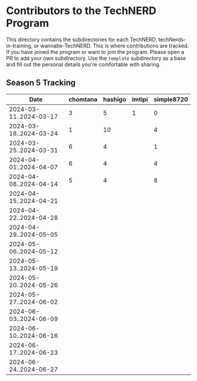 # Contributors to the TechNERD Program

This directory contains the subdirectories for each TechNERD, techNerds-in-training, or wannabe-TechNERD. This is where contributions are tracked. If you have joined the program or want to join the program. Please open a PR to add your own subdirectory. Use the `template` subdirectory as a base and fill out the personal details you're comfortable with sharing.

## Season 5 Tracking

| Date                   | chomtana | hashigo | imtipi | simple8720 |
|------------------------|----------|---------|--------|------------|
| 2024-03-11..2024-03-17 |         3|        5|       1|           0|
| 2024-03-18..2024-03-24 |         1|       10|        |           4|
| 2024-03-25..2024-03-31 |         6|        4|        |           1|
| 2024-04-01..2024-04-07 |         6|        4|        |           4|
| 2024-04-08..2024-04-14 |         5|        4|        |           8|
| 2024-04-15..2024-04-21 |          |         |        |            |
| 2024-04-22..2024-04-28 |          |         |        |            |
| 2024-04-29..2024-05-05 |          |         |        |            |
| 2024-05-06..2024-05-12 |          |         |        |            |
| 2024-05-13..2024-05-19 |          |         |        |            |
| 2024-05-20..2024-05-26 |          |         |        |            |
| 2024-05-27..2024-06-02 |          |         |        |            |
| 2024-06-03..2024-06-09 |          |         |        |            |
| 2024-06-10..2024-06-16 |          |         |        |            |
| 2024-06-17..2024-06-23 |          |         |        |            |
| 2024-06-24..2024-06-27 |          |         |        |            |

